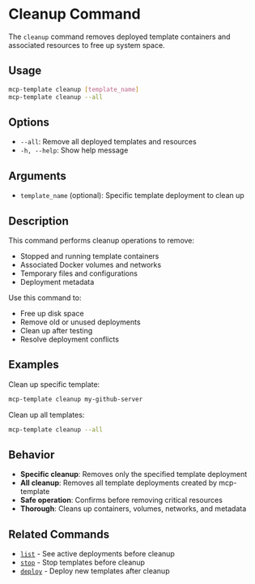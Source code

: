 # Cleanup Command

The `cleanup` command removes deployed template containers and associated resources to free up system space.

## Usage

```bash
mcp-template cleanup [template_name]
mcp-template cleanup --all
```

## Options

- `--all`: Remove all deployed templates and resources
- `-h, --help`: Show help message

## Arguments

- `template_name` (optional): Specific template deployment to clean up

## Description

This command performs cleanup operations to remove:

- Stopped and running template containers
- Associated Docker volumes and networks
- Temporary files and configurations
- Deployment metadata

Use this command to:
- Free up disk space
- Remove old or unused deployments
- Clean up after testing
- Resolve deployment conflicts

## Examples

Clean up specific template:
```bash
mcp-template cleanup my-github-server
```

Clean up all templates:
```bash
mcp-template cleanup --all
```

## Behavior

- **Specific cleanup**: Removes only the specified template deployment
- **All cleanup**: Removes all template deployments created by mcp-template
- **Safe operation**: Confirms before removing critical resources
- **Thorough**: Cleans up containers, volumes, networks, and metadata

## Related Commands

- [`list`](list.md) - See active deployments before cleanup
- [`stop`](stop.md) - Stop templates before cleanup
- [`deploy`](deploy.md) - Deploy new templates after cleanup

